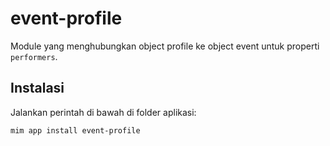 # event-profile

Module yang menghubungkan object profile ke object event untuk properti `performers`.

## Instalasi

Jalankan perintah di bawah di folder aplikasi:

```
mim app install event-profile
```
